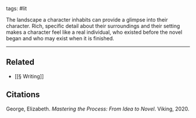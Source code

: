 tags: #lit
      
The landscape a character inhabits can provide a glimpse into their character. Rich, specific detail about their surroundings and their setting makes a character feel like a real individual, who existed before the novel began and who may exist when it is finished.

---
## Related
- [[§ Writing]]

## Citations
George, Elizabeth. *Mastering the Process: From Idea to Novel*. Viking, 2020.